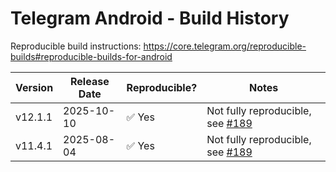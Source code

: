 # Telegram Android - Build History

Reproducible build instructions: <https://core.telegram.org/reproducible-builds#reproducible-builds-for-android>

| Version | Release Date | Reproducible? | Notes |
|---------|--------------|---------------|-------|
| v12.1.1 | 2025-10-10   | ✅ Yes        | Not fully reproducible, see [#189](https://github.com/DrKLO/Telegram/pull/1899) |
| v11.4.1 | 2025-08-04   | ✅ Yes        | Not fully reproducible, see [#189](https://github.com/DrKLO/Telegram/pull/1899) |
